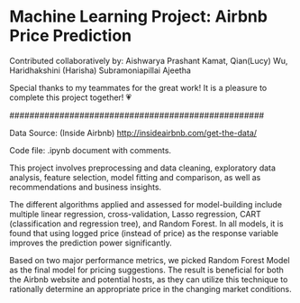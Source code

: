 # Machine Learning Project: Airbnb Price Prediction

Contributed collaboratively by: Aishwarya Prashant Kamat, Qian(Lucy) Wu, Haridhakshini (Harisha) Subramoniapillai Ajeetha

Special thanks to my teammates for the great work! It is a pleasure to complete this project together! 💗

###################################################

Data Source: (Inside Airbnb) http://insideairbnb.com/get-the-data/ 

Code file: .ipynb document with comments.

This project involves preprocessing and data cleaning, exploratory data analysis, feature selection, model fitting and comparison, as well as recommendations and business insights. 

The different algorithms applied and assessed for model-building include multiple linear regression, cross-validation, Lasso regression, CART (classification and regression tree), and Random Forest. In all models, it is found that using logged price (instead of price) as the response variable improves the prediction power significantly. 

Based on two major performance metrics, we picked Random Forest Model as the final model for pricing suggestions. The result is beneficial for both the Airbnb website and potential hosts, as they can utilize this technique to rationally determine an appropriate price in the changing market conditions.
